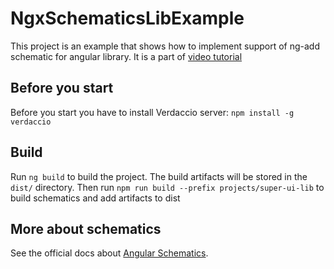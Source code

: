 # NgxSchematicsLibExample

This project is an example that shows how to implement support of ng-add schematic for angular library. It is a part of [video tutorial](https://youtu.be/MVqVBbM_gvw)

## Before you start
Before you start you have to install Verdaccio server: `npm install -g verdaccio`
## Build

Run `ng build` to build the project. The build artifacts will be stored in the `dist/` directory.
Then run `npm run build --prefix projects/super-ui-lib` to build schematics and add artifacts to dist

## More about schematics

See the official docs about [Angular Schematics](https://angular.io/guide/schematics).
